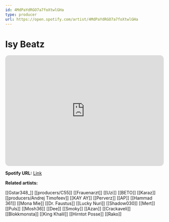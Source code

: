 ```yaml
---
id: 4MdPaYdRGO7a7foXtwlGHa
type: producer
url: https://open.spotify.com/artist/4MdPaYdRGO7a7foXtwlGHa
---
```

# Isy Beatz

<iframe style="border-radius:12px" src="https://open.spotify.com/embed/artist/4MdPaYdRGO7a7foXtwlGHa" width="100%" height="352" frameBorder="0" allowfullscreen="" allow="autoplay; clipboard-write; encrypted-media; fullscreen; picture-in-picture" loading="lazy"></iframe>

**Spotify URL:** [Link](https://open.spotify.com/artist/4MdPaYdRGO7a7foXtwlGHa)

**Related artists:**

[[Gstar348_]]
[[producers/C55]]
[[Frauenarzt]]
[[Uzi]]
[[BETO]]
[[Karaz]]
[[producers/Andrej Timofeev]]
[[KAY AY]]
[[Perverz]]
[[AP]]
[[Hammad 361]]
[[Mona Mie]]
[[Dr. Faustus]]
[[Lucky Nuri]]
[[Shadow030]]
[[Mert]]
[[Puls]]
[[Mosh36]]
[[Dee]]
[[Smoky]]
[[Azan]]
[[Crackaveli]]
[[Blokkmonsta]]
[[King Khalil]]
[[Hirntot Posse]]
[[Rako]]
